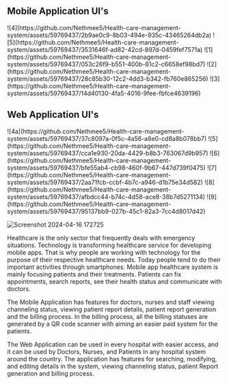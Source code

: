 <h2>Mobile Application UI's</h2>
![4](https://github.com/Nethmee5/Health-care-management-system/assets/59769437/2b9ae0c9-8b03-494e-935c-43465264db2a)
![5](https://github.com/Nethmee5/Health-care-management-system/assets/59769437/3531646f-ad82-42cd-897d-0459fef7571a)
![1](https://github.com/Nethmee5/Health-care-management-system/assets/59769437/053c26f9-b551-400b-81c2-c6658ef98bd7)
![2](https://github.com/Nethmee5/Health-care-management-system/assets/59769437/28c85b30-12c2-4dd3-b342-fb760e865256)
![3](https://github.com/Nethmee5/Health-care-management-system/assets/59769437/14d40130-4fa5-4016-9fee-fbfce4639196)
<h2>Web Application UI's</h2>
![4a](https://github.com/Nethmee5/Health-care-management-system/assets/59769437/37c8097a-0f5c-4a56-a8e0-cd8a8b078bb7)
![5](https://github.com/Nethmee5/Health-care-management-system/assets/59769437/cca1e930-20da-4429-b8b3-763067d9b957)
![6](https://github.com/Nethmee5/Health-care-management-system/assets/59769437/bfe55ab4-cb98-460f-9b67-447d739f0475)
![7](https://github.com/Nethmee5/Health-care-management-system/assets/59769437/2aa71fcb-ccbf-4b7c-a946-d1b75e34d582)
![8](https://github.com/Nethmee5/Health-care-management-system/assets/59769437/afbdcc44-b74c-4d58-ace8-38b7d5271134)
![9](https://github.com/Nethmee5/Health-care-management-system/assets/59769437/95137bb9-027b-45c1-82a3-7cc4d8017d42)

![Screenshot 2024-04-16 172725](https://github.com/Nethmee5/Health-care-management-system/assets/59769437/61122a28-324f-4e5e-98ba-a1ab1a6c175e)


<p>Healthcare is the only sector that frequently deals with emergency situations. Technology is transforming healthcare service for developing mobile apps. That is why people are working with technology for the purpose of their respective healthcare needs. Today people tend to do their important activities through smartphones. Mobile app healthcare system is mainly focusing patients and their treatments. Patients can fix appointments, search reports, see their health status and communicate with doctors. </p>

<p>The Mobile Application has features for doctors, nurses and staff viewing channeling status, viewing patient report details, patient report generation and the billing process. In the billing process, all the billing statuses are generated by a QR code scanner with aiming an easier paid system for the patients.</p>

<p>The Web Application can be used in every hospital with easier access, and it can be used by Doctors, Nurses, and Patients in any hospital system around the country. The application has features for searching, modifying, and editing details in the system, viewing channeling status, patient Report generation and billing process.</p>

